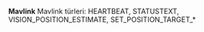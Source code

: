**Mavlink**
Mavlink türleri: HEARTBEAT, STATUSTEXT, VISION_POSITION_ESTIMATE, SET_POSITION_TARGET_*


